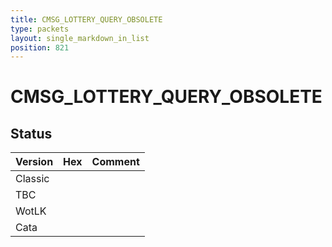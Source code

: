 ```yaml
---
title: CMSG_LOTTERY_QUERY_OBSOLETE
type: packets
layout: single_markdown_in_list
position: 821
---
```


# CMSG_LOTTERY_QUERY_OBSOLETE

## Status

Version | Hex | Comment
---------- | ---------- | ---------- 
Classic |  |  
TBC |  |  
WotLK |  |  
Cata |  |  
